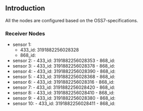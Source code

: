 ## Introduction

All the nodes are configured based on the OSS7-specifications. 

### Receiver Nodes
- sensor 1:
	- 433_id: 3191882256028328
	- 868_id:
- sensor 2: 
        - 433_id: 3191882256028353
        - 868_id:
- sensor 3: 
        - 433_id: 3191882256028378
        - 868_id:
- sensor 4: 
        - 433_id: 3191882256028390
        - 868_id:
- sensor 5: 
        - 433_id: 3191882256028368
        - 868_id:
- sensor 6: 
        - 433_id: 3191882256028316
        - 868_id:
- sensor 7: 
        - 433_id: 3191882256028420
        - 868_id:
- sensor 8: 
        - 433_id: 3191882256028410
        - 868_id:
- sensor 9: 
        - 433_id: 3191882256028380 
        - 868_id:
- sensor 10: 
        - 433_id: 3191882256028411
        - 868_id:

